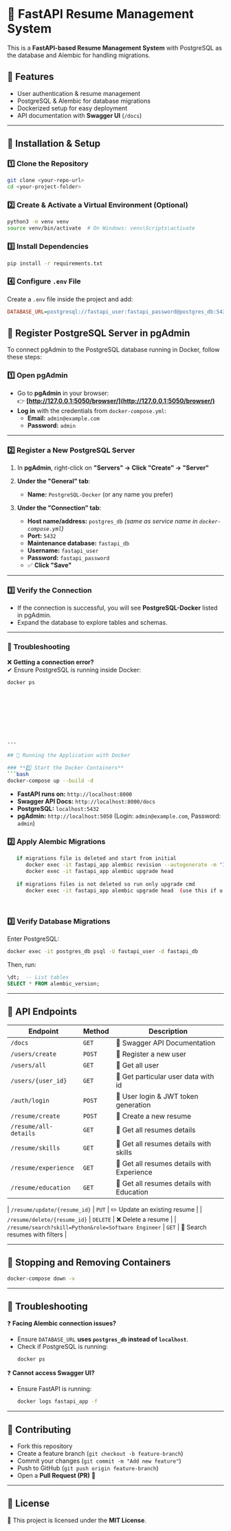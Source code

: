 # 🚀 FastAPI Resume Management System

This is a **FastAPI-based Resume Management System** with PostgreSQL as the database and Alembic for handling migrations.

## 📌 Features
- User authentication & resume management
- PostgreSQL & Alembic for database migrations
- Dockerized setup for easy deployment
- API documentation with **Swagger UI** (`/docs`)

---

## 📌 Installation & Setup

### **1️⃣ Clone the Repository**
```bash
git clone <your-repo-url>
cd <your-project-folder>
```

### **2️⃣ Create & Activate a Virtual Environment (Optional)**
```bash
python3 -m venv venv
source venv/bin/activate  # On Windows: venv\Scripts\activate
```

### **3️⃣ Install Dependencies**
```bash
pip install -r requirements.txt
```

### **4️⃣ Configure `.env` File**
Create a `.env` file inside the project and add:

```ini
DATABASE_URL=postgresql://fastapi_user:fastapi_password@postgres_db:5432/fastapi_db
```



## 📌 Register PostgreSQL Server in pgAdmin  
To connect pgAdmin to the PostgreSQL database running in Docker, follow these steps:

### **1️⃣ Open pgAdmin**
- Go to **pgAdmin** in your browser:  
  👉 **[http://127.0.0.1:5050/browser/](http://127.0.0.1:5050/browser/)**
- **Log in** with the credentials from `docker-compose.yml`:
  - **Email:** `admin@example.com`
  - **Password:** `admin`

---

### **2️⃣ Register a New PostgreSQL Server**
1. In **pgAdmin**, right-click on **"Servers" → Click "Create" → "Server"**  
2. **Under the "General" tab**:
   - **Name:** `PostgreSQL-Docker` (or any name you prefer)

3. **Under the "Connection" tab**:
   - **Host name/address:** `postgres_db`  *(same as service name in `docker-compose.yml`)*
   - **Port:** `5432`
   - **Maintenance database:** `fastapi_db`
   - **Username:** `fastapi_user`
   - **Password:** `fastapi_password`
   - ✅ **Click "Save"**

---

### **3️⃣ Verify the Connection**
- If the connection is successful, you will see **PostgreSQL-Docker** listed in pgAdmin.  
- Expand the database to explore tables and schemas.

---

### **📌 Troubleshooting**
❌ **Getting a connection error?**  
✔ Ensure PostgreSQL is running inside Docker:
```bash
docker ps









---

## 📌 Running the Application with Docker

### **1️⃣ Start the Docker Containers**
```bash
docker-compose up --build -d
```
- **FastAPI runs on:** `http://localhost:8000`
- **Swagger API Docs:** `http://localhost:8000/docs`
- **PostgreSQL:** `localhost:5432`
- **pgAdmin:** `http://localhost:5050` (Login: `admin@example.com`, Password: `admin`)

### **2️⃣ Apply Alembic Migrations**
```bash
   if migrations file is deleted and start from initial
      docker exec -it fastapi_app alembic revision --autogenerate -m "Initial migration"
      docker exec -it fastapi_app alembic upgrade head
   
   if migrations files is not deleted so run only upgrade cmd
      docker exec -it fastapi_app alembic upgrade head  (use this if u not delete anything)
      
    


```

### **3️⃣ Verify Database Migrations**
Enter PostgreSQL:
```bash
docker exec -it postgres_db psql -U fastapi_user -d fastapi_db
```
Then, run:
```sql
\dt;  -- List tables
SELECT * FROM alembic_version;
```

---

## 📌 API Endpoints

| **Endpoint** | **Method** | **Description** |
|-------------|-----------|-----------------|
| `/docs` | `GET` | 📜 Swagger API Documentation |
| `/users/create` | `POST` | 📝 Register a new user |
| `/users/all` | `GET` | 📝  Get all  user |
| `/users/{user_id}` | `GET` | 📝  Get particular user data with id |
| `/auth/login` | `POST` | 🔑 User login & JWT token generation |
| `/resume/create` | `POST` | 📄 Create a new resume |
| `/resume/all-details` | `GET` | 📂 Get all resumes details |
| `/resume/skills` | `GET` | 📂 Get all resumes details with skills |
| `/resume/experience` | `GET` | 📂 Get all resumes details with Experience |
| `/resume/education` | `GET` | 📂 Get all resumes details with Education |

| `/resume/update/{resume_id}` | `PUT` | ✏️ Update an existing resume |
| `/resume/delete/{resume_id}` | `DELETE` | ❌ Delete a resume |
| `/resume/search?skill=Python&role=Software Engineer` | `GET` | 🔎 Search resumes with filters |

---

## 📌 Stopping and Removing Containers
```bash
docker-compose down -v
```


---

## 📌 Troubleshooting
❓ **Facing Alembic connection issues?**  
- Ensure `DATABASE_URL` **uses `postgres_db` instead of `localhost`**.
- Check if PostgreSQL is running:  
  ```bash
  docker ps
  ```

❓ **Cannot access Swagger UI?**  
- Ensure FastAPI is running:
  ```bash
  docker logs fastapi_app -f
  ```

---

## 📌 Contributing
- Fork this repository
- Create a feature branch (`git checkout -b feature-branch`)
- Commit your changes (`git commit -m "Add new feature"`)
- Push to GitHub (`git push origin feature-branch`)
- Open a **Pull Request (PR)** 🚀

---

## 📌 License
📜 This project is licensed under the **MIT License**.

